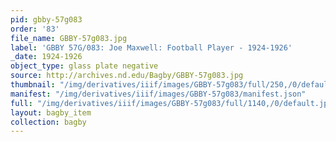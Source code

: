 ```yaml
---
pid: gbby-57g083
order: '83'
file_name: GBBY-57g083.jpg
label: 'GBBY 57G/083: Joe Maxwell: Football Player - 1924-1926'
_date: 1924-1926
object_type: glass plate negative
source: http://archives.nd.edu/Bagby/GBBY-57g083.jpg
thumbnail: "/img/derivatives/iiif/images/GBBY-57g083/full/250,/0/default.jpg"
manifest: "/img/derivatives/iiif/images/GBBY-57g083/manifest.json"
full: "/img/derivatives/iiif/images/GBBY-57g083/full/1140,/0/default.jpg"
layout: bagby_item
collection: bagby
---
```

